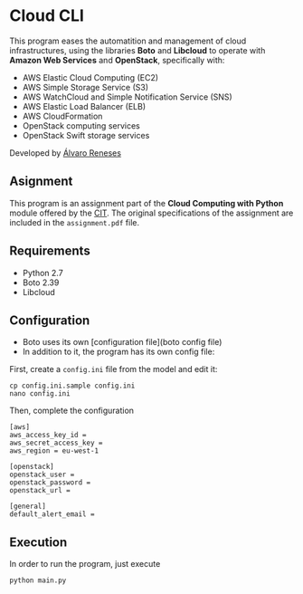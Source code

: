 # Cloud CLI
This program eases the automatition and management of cloud infrastructures, using the libraries **Boto** and
**Libcloud** to operate with **Amazon Web Services** and **OpenStack**, specifically with:

- AWS Elastic Cloud Computing (EC2)
- AWS Simple Storage Service (S3)
- AWS WatchCloud and Simple Notification Service (SNS)
- AWS Elastic Load Balancer (ELB)
- AWS CloudFormation
- OpenStack computing services
- OpenStack Swift storage services

Developed by [Álvaro Reneses](http://www.reneses.io)

## Asignment

This program is an assignment part of the **Cloud Computing with Python** module offered by the [CIT](http://www.cit.ie).
The original specifications of the assignment are included in the `assignment.pdf` file.

## Requirements

- Python 2.7
- Boto 2.39
- Libcloud

## Configuration

- Boto uses its own [configuration file](boto config file)
- In addition to it, the program has its own config file:


First, create a `config.ini` file from the model and edit it:

```
cp config.ini.sample config.ini
nano config.ini
```

Then, complete the configuration

```
[aws]
aws_access_key_id =
aws_secret_access_key =
aws_region = eu-west-1

[openstack]
openstack_user =
openstack_password =
openstack_url =

[general]
default_alert_email =
```

## Execution
In order to run the program, just execute

```
python main.py
```
